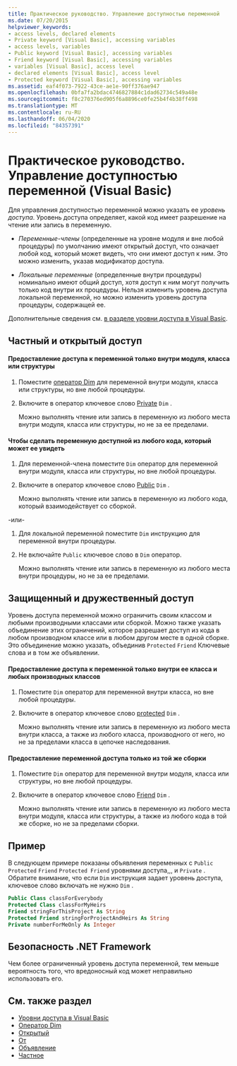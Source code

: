 ```yaml
---
title: Практическое руководство. Управление доступностью переменной
ms.date: 07/20/2015
helpviewer_keywords:
- access levels, declared elements
- Private keyword [Visual Basic], accessing variables
- access levels, variables
- Public keyword [Visual Basic], accessing variables
- Friend keyword [Visual Basic], accessing variables
- variables [Visual Basic], access level
- declared elements [Visual Basic], access level
- Protected keyword [Visual Basic], accessing variables
ms.assetid: eaf4f073-7922-43ce-ae1e-90ff376ae947
ms.openlocfilehash: 0bfa7fa2bdac4746827884c1dad62734c549a48e
ms.sourcegitcommit: f8c270376ed905f6a8896ce0fe25b4f4b38ff498
ms.translationtype: MT
ms.contentlocale: ru-RU
ms.lasthandoff: 06/04/2020
ms.locfileid: "84357391"
---
```

# <a name="how-to-control-the-availability-of-a-variable-visual-basic"></a>Практическое руководство. Управление доступностью переменной (Visual Basic)
Для управления доступностью переменной можно указать ее *уровень доступа*. Уровень доступа определяет, какой код имеет разрешение на чтение или запись в переменную.  
  
- *Переменные-члены* (определенные на уровне модуля и вне любой процедуры) по умолчанию имеют открытый доступ, что означает любой код, который может видеть, что они имеют доступ к ним. Это можно изменить, указав модификатор доступа.  
  
- *Локальные переменные* (определенные внутри процедуры) номинально имеют общий доступ, хотя доступ к ним могут получить только код внутри их процедуры. Нельзя изменить уровень доступа локальной переменной, но можно изменить уровень доступа процедуры, содержащей ее.  
  
 Дополнительные сведения см. [в разделе уровни доступа в Visual Basic](access-levels.md).  
  
## <a name="private-and-public-access"></a>Частный и открытый доступ  
  
#### <a name="to-make-a-variable-accessible-only-from-within-its-module-class-or-structure"></a>Предоставление доступа к переменной только внутри модуля, класса или структуры  
  
1. Поместите [оператор Dim](../../../language-reference/statements/dim-statement.md) для переменной внутри модуля, класса или структуры, но вне любой процедуры.  
  
2. Включите в оператор ключевое слово [Private](../../../language-reference/modifiers/private.md) `Dim` .  
  
     Можно выполнять чтение или запись в переменную из любого места внутри модуля, класса или структуры, но не за ее пределами.  
  
#### <a name="to-make-a-variable-accessible-from-any-code-that-can-see-it"></a>Чтобы сделать переменную доступной из любого кода, который может ее увидеть  
  
1. Для переменной-члена поместите `Dim` оператор для переменной внутри модуля, класса или структуры, но вне любой процедуры.  
  
2. Включите в оператор ключевое слово [Public](../../../language-reference/modifiers/public.md) `Dim` .  
  
     Можно выполнять чтение или запись в переменную из любого кода, который взаимодействует со сборкой.  
  
 -или-  
  
1. Для локальной переменной поместите `Dim` инструкцию для переменной внутри процедуры.  
  
2. Не включайте `Public` ключевое слово в `Dim` оператор.  
  
     Можно выполнять чтение или запись в переменную из любого места внутри процедуры, но не за ее пределами.  
  
## <a name="protected-and-friend-access"></a>Защищенный и дружественный доступ  
 Уровень доступа переменной можно ограничить своим классом и любыми производными классами или сборкой. Можно также указать объединение этих ограничений, которое разрешает доступ из кода в любом производном классе или в любом другом месте в одной сборке. Это объединение можно указать, объединив `Protected` `Friend` Ключевые слова и в том же объявлении.  
  
#### <a name="to-make-a-variable-accessible-only-from-within-its-class-and-any-derived-classes"></a>Предоставление доступа к переменной только внутри ее класса и любых производных классов  
  
1. Поместите `Dim` оператор для переменной внутри класса, но вне любой процедуры.  
  
2. Включите в оператор ключевое слово [protected](../../../language-reference/modifiers/protected.md) `Dim` .  
  
     Можно выполнять чтение или запись в переменную из любого места внутри класса, а также из любого класса, производного от него, но не за пределами класса в цепочке наследования.  
  
#### <a name="to-make-a-variable-accessible-only-from-within-the-same-assembly"></a>Предоставление переменной доступа только из той же сборки  
  
1. Поместите `Dim` оператор для переменной внутри модуля, класса или структуры, но вне любой процедуры.  
  
2. Включите в оператор ключевое слово [Friend](../../../language-reference/modifiers/friend.md) `Dim` .  
  
     Можно выполнять чтение или запись в переменную из любого места внутри модуля, класса или структуры, а также из любого кода в той же сборке, но не за пределами сборки.  
  
## <a name="example"></a>Пример  
 В следующем примере показаны объявления переменных с `Public` `Protected` `Friend` `Protected Friend` уровнями доступа,,, и `Private` . Обратите внимание, что если `Dim` инструкция задает уровень доступа, ключевое слово включать не нужно `Dim` .  
  
```vb  
Public Class classForEverybody  
Protected Class classForMyHeirs  
Friend stringForThisProject As String  
Protected Friend stringForProjectAndHeirs As String  
Private numberForMeOnly As Integer  
```  
  
## <a name="net-framework-security"></a>Безопасность .NET Framework  
 Чем более ограниченный уровень доступа переменной, тем меньше вероятность того, что вредоносный код может неправильно использовать его.  
  
## <a name="see-also"></a>См. также раздел

- [Уровни доступа в Visual Basic](access-levels.md)
- [Оператор Dim](../../../language-reference/statements/dim-statement.md)
- [Открытый](../../../language-reference/modifiers/public.md)
- [От](../../../language-reference/modifiers/protected.md)
- [Объявление](../../../language-reference/modifiers/friend.md)
- [Частное](../../../language-reference/modifiers/private.md)
